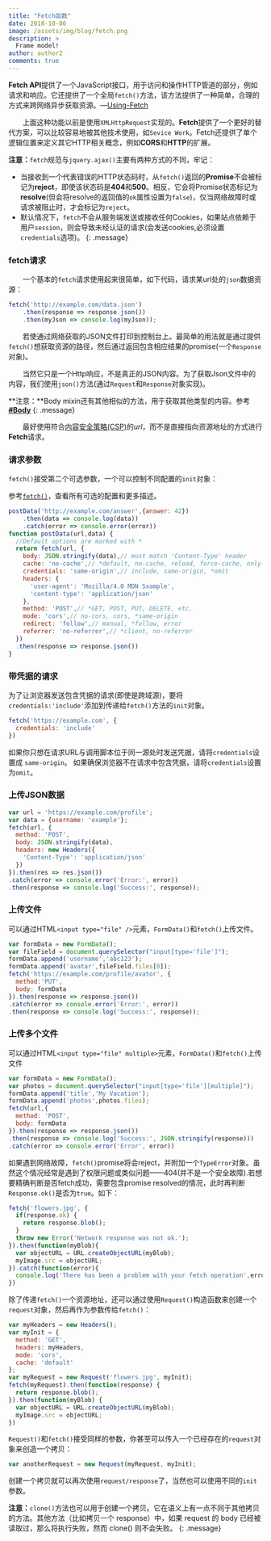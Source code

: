```yaml
---
title: "Fetch函数"
date: 2018-10-06
image: /assets/img/blog/fetch.png
description: >
  Frame model! 
author: author2
comments: true
---
```


**Fetch API**提供了一个JavaScript接口，用于访问和操作HTTP管道的部分，例如请求和响应。它还提供了一个全局`fetch()`方法，该方法提供了一种简单，合理的方式来跨网络异步获取资源。—[Using-Fetch](https://developer.mozilla.org/zh-CN/docs/Web/API/Fetch_API/Using_Fetch)

　　上面这种功能以前是使用`XMLHttpRequest`实现的。**Fetch**提供了一个更好的替代方案，可以比较容易地被其他技术使用，如`Sevice Work`。Fetch还提供了单个逻辑位置来定义其它HTTP相关概念，例如**CORS**和**HTTP**的扩展。

**注意：**`fetch`规范与`jquery.ajax()`主要有两种方式的不同，牢记：
- 当接收到一个代表错误的HTTP状态码时，从`fetch()`返回的**Promise**不会被标记为**reject**，即使该状态码是**404**和**500**。相反，它会将Promise状态标记为**resolve**(但会将resolve的返回值的`ok`属性设置为`false`)，仅当网络故障时或请求被阻止时，才会标记为`reject`。
- 默认情况下，`fetch`不会从服务端发送或接收任何Cookies，如果站点依赖于用户`session`，则会导致未经认证的请求(会发送cookies,必须设置`credentials`选项)。
{: .message}

### fetch请求

　　一个基本的`fetch`请求使用起来很简单，如下代码，请求某url处的`json`数据资源：

~~~js
fetch('http://example.com/data.json')
	.then(response => response.json())
	.then(myJson => console.log(myJson));
~~~

　　若使通过网络获取的JSON文件打印到控制台上。最简单的用法就是通过提供`fetch()`想获取资源的路径，然后通过返回包含相应结果的promise(一个`Response`对象)。

　　当然它只是一个Http响应，不是真正的JSON内容。为了获取Json文件中的内容，我们使用`json()`方法(通过`Request`和`Response`对象实现)。

**注意：**Body mixin还有其他相似的方法，用于获取其他类型的内容。参考[**#Body**](#body)
{: .message}

　　最好使用符合[内容安全策略(CSP)](https://developer.mozilla.org/zh-CN/docs/Web/Security/CSP/CSP_policy_directives)的*url*，而不是直接指向资源地址的方式进行**Fetch**请求。

### 请求参数

`fetch()`接受第二个可选参数，一个可以控制不同配置的`init`对象：

参考[`fetch()`](https://developer.mozilla.org/zh-CN/docs/Web/API/WindowOrWorkerGlobalScope/fetch)，查看所有可选的配置和更多描述。

~~~js
postData('http://example.com/answer',{answer: 42})
	.then(data => console.log(data))
	.catch(error => console.error(error))
function postData(url,data) {
  //Default options are marked with *
  return fetch(url, {
    body: JSON.stringify(data),// must match 'Content-Type' header
    cache: 'no-cache',// *default, no-cache, reload, force-cache, only-if-cached
    credentials: 'same-origin',// include, same-origin, *omit
    headers: {
      'user-agent': 'Mozilla/4.0 MDN Sxample',
      'content-type': 'application/json'
    },
    method: 'POST',// *GET, POST, PUT, DELETE, etc.
    mode: 'cors',// no-cors, cors, *same-origin
    redirect: 'follow',// manual, *follow, error
    referrer: 'no-referrer',// *client, no-referrer
  })
  .then(response => response.json())
}
~~~

### 带凭据的请求

为了让浏览器发送包含凭据的请求(即使是跨域源)，要将`credentials:'include'`添加到传递给`fetch()`方法的`init`对象。

~~~js
fetch('https://example.com', {
  credentials: 'include'
})
~~~

如果你只想在请求URL与调用脚本位于同一源处时发送凭据，请将`credentials`设置成 `same-origin`。
如果确保浏览器不在请求中包含凭据，请将`credentials`设置为`omit`。

### 上传JSON数据

~~~js
var url = 'https://example.com/profile';
var data = {username: 'example'};
fetch(url, {
  method: 'POST',
  body: JSON.stringify(data),
  headers: new Headers({
    'Content-Type': 'application/json'
  })
}).then(res => res.json())
.catch(error => console.error('Error:', error))
.then(response => console.log('Success:', response));
~~~

### 上传文件

可以通过HTML`<input type="file" />`元素，`FormData()`和`fetch()`上传文件。

~~~js
var formData = new FormData();
var fileField = document.querySelector("input[type='file']");
formData.append('username','abc123');
formData.append('avatar',fileField.files[0]);
fetch('https://example.com/profile/avator', {
  method:'PUT',
  body: formData
}).then(response => response.json())
.catch(error => console.error('Error:', error))
.then(response => console.log('Success:', response));
~~~

### 上传多个文件

可以通过HTML`<input type="file" multiple>`元素，`FormData()`和`fetch()`上传文件

~~~js
var formData = new FormData();
var photos = document.querySelector("input[type='file'][multiple]");
formData.append('title','My Vacation');
formData.append('photos',photos.files);
fetch(url,{
  method: 'POST',
  body: formData
}).then(response => response.json())
.then(response => console.log('Success:', JSON.stringify(response)))
.catch(error => console.error('Error', error))
~~~

如果遇到网络故障，`fetch()`promise将会reject，并附加一个`TypeError`对象。虽然这个情况经常是遇到了权限问题或类似问题——404(并不是一个安全故障).若想要精确判断是否fetch成功，需要包含promise resolved的情况，此时再判断`Response.ok()`是否为`true`。如下：

~~~js
fetch('flowers.jpg', {
  if(response.ok) {
    return response.blob();
  }
  throw new Error('Network response was not ok.');
}).then(function(myBlob){
  var objectURL = URL.createObjectURL(myBlob);
  myImage.src = objectURL;
}).catch(function(error){
  console.log('There has been a problem with your fetch operation',error.message);
})
~~~

除了传递`fetch()`一个资源地址，还可以通过使用`Request()`构造函数来创建一个`request`对象，然后再作为参数传给`fetch()`：

~~~js
var myHeaders = new Headers();
var myInit = {
  method: 'GET',
  headers: myHeaders,
  mode: 'cors',
  cache: 'default'
};
var myRequest = new Request('flowers.jpg', myInit);
fetch(myRequest).then(function(response) {
  return response.blob();
}).then(function(myBlob) {
  var objectURL = URL.createObjectURL(myBlob);
  myImage.src = objectURL;
})
~~~

`Request()`和`fetch()`接受同样的参数，你甚至可以传入一个已经存在的`request`对象来创造一个拷贝：

~~~js
var anotherRequest = new Request(myRequest, myInit);
~~~

创建一个拷贝就可以再次使用`request/response`了，当然也可以使用不同的`init`参数。

**注意：**`clone()`方法也可以用于创建一个拷贝。它在语义上有一点不同于其他拷贝的方法。其他方法（比如拷贝一个 response）中，如果 request 的 body 已经被读取过，那么将执行失败，然而 clone() 则不会失败。
{: .message}